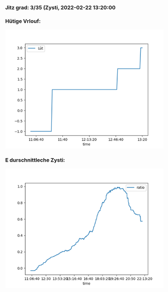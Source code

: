 ### Jitz grad: 3/35 (Zysti, 2022-02-22 13:20:00

### Hütige Vrlouf:
![Graph](Today.png)

### E durschnittleche Zysti:
![Graph](Zysti.png)